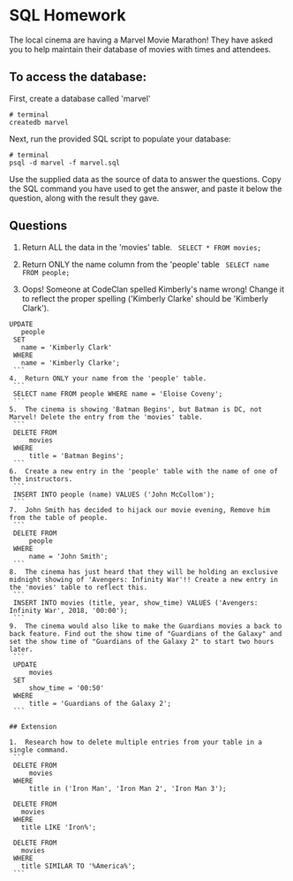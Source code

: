 # SQL Homework

The local cinema are having a Marvel Movie Marathon! They have asked you to help maintain their database of movies with times and attendees.

## To access the database:

First, create a database called 'marvel'

```
# terminal
createdb marvel
```

Next, run the provided SQL script to populate your database:

```
# terminal
psql -d marvel -f marvel.sql
```

Use the supplied data as the source of data to answer the questions. Copy the SQL command you have used to get the answer, and paste it below the question, along with the result they gave.

## Questions

1.  Return ALL the data in the 'movies' table.
    `
    SELECT * FROM movies;`

2.  Return ONLY the name column from the 'people' table
    `
    SELECT name FROM people;`

3.  Oops! Someone at CodeClan spelled Kimberly's name wrong! Change it to reflect the proper spelling ('Kimberly Clarke' should be 'Kimberly Clark').
   ```
   UPDATE
      people
    SET
      name = 'Kimberly Clark'
    WHERE
      name = 'Kimberly Clarke';
    ```
4.  Return ONLY your name from the 'people' table.
    ```
    SELECT name FROM people WHERE name = 'Eloise Coveny';
    ```
5.  The cinema is showing 'Batman Begins', but Batman is DC, not Marvel! Delete the entry from the 'movies' table.
    ```
    DELETE FROM
    	movies
    WHERE
    	title = 'Batman Begins';
    ```
6.  Create a new entry in the 'people' table with the name of one of the instructors.
    ```
    INSERT INTO people (name) VALUES ('John McCollom');
    ```
7.  John Smith has decided to hijack our movie evening, Remove him from the table of people.
    ```
    DELETE FROM
    	people
    WHERE
    	name = 'John Smith';
    ```
8.  The cinema has just heard that they will be holding an exclusive midnight showing of 'Avengers: Infinity War'!! Create a new entry in the 'movies' table to reflect this.
    ```
    INSERT INTO movies (title, year, show_time) VALUES ('Avengers: Infinity War', 2018, '00:00');
    ```
9.  The cinema would also like to make the Guardians movies a back to back feature. Find out the show time of "Guardians of the Galaxy" and set the show time of "Guardians of the Galaxy 2" to start two hours later.
    ```
    UPDATE
    	movies
    SET
    	show_time = '00:50'
    WHERE
    	title = 'Guardians of the Galaxy 2';
    ```

## Extension

1.  Research how to delete multiple entries from your table in a single command.
    ```
    DELETE FROM
    	movies
    WHERE
    	title in ('Iron Man', 'Iron Man 2', 'Iron Man 3');

    DELETE FROM
      movies
    WHERE
      title LIKE 'Iron%';

    DELETE FROM
      movies
    WHERE
      title SIMILAR TO '%America%';
    ```
